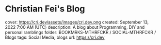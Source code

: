 # Christian Fei's Blog

cover: https://cri.dev/assets/images/cri.dev.png
created: September 13, 2022 7:00 AM (UTC)
description: A blog about Programming, DIY and personal ramblings
folder: BOOKMRKS-MTHRFCKR / SOCIAL-MTHRFCKR / Blogs
tags: Social Media, blogs
url: https://cri.dev